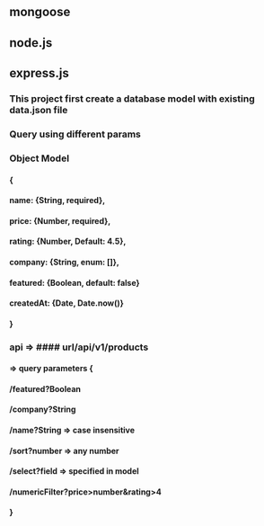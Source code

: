 
## mongoose
## node.js
## express.js

### This project first create a database model with existing data.json file
### Query using different params

### Object Model 
#### {
  #### name: {String, required},
  #### price: {Number, required},
  #### rating: {Number, Default: 4.5},
  #### company: {String, enum: []},
  #### featured: {Boolean, default: false}
  #### createdAt: {Date, Date.now()}
#### }

### api => #### url/api/v1/products
####       =>  query parameters {
####                 /featured?Boolean
####                 /company?String 
####                 /name?String => case insensitive
####                 /sort?number => any number
####                 /select?field => specified in model
####                 /numericFilter?price>number&rating>4
####       }
              
        
